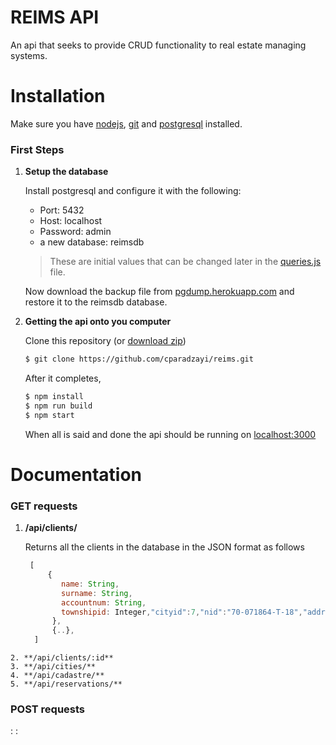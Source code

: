 # REIMS API

An api that seeks to provide CRUD functionality to real estate managing systems.

Installation
===================

Make sure you have [nodejs](https://nodejs.org), [git](https://git-scm.com) and [postgresql](https://postgresql.org) installed.

### First Steps

1. **Setup the database**
    
    Install postgresql and configure it with the following: 
      * Port: 5432
      * Host: localhost
      * Password: admin
      * a new database: reimsdb

    > These are initial values that can be changed later in the [queries.js](https://github.com/cparadzayi/reims/blob/master/queries.js) file.
    
    Now download the backup file from [pgdump.herokuapp.com](http://pgdump.herokuapp.com) and restore it to the reimsdb database.

2. **Getting the api onto you computer**

    Clone this repository (or [download zip](https://github.com/cparadzayi/reims/archive/master.zip))
    ```bash
    $ git clone https://github.com/cparadzayi/reims.git
    ```
    After it completes,

    ```bash
    $ npm install
    $ npm run build
    $ npm start
    ```
    When all is said and done the api should be running on [localhost:3000](http://localhost:3000)

Documentation
=============

### GET requests
    
   1. **/api/clients/**

        Returns all the clients in the database in the JSON format as follows

        ```javascript
         [
             {
                name: String,
                surname: String,
                accountnum: String,
                townshipid: Integer,"cityid":7,"nid":"70-071864-T-18","address":"6322 Southview"
              }, 
              {..}, 
          ]
        ```
        
    2. **/api/clients/:id** 
    3. **/api/cities/** 
    4. **/api/cadastre/**
    5. **/api/reservations/** 

### POST requests

:
:


